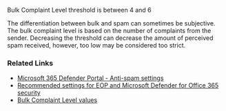 Bulk Complaint Level threshold is between 4 and 6

The differentiation between bulk and spam can sometimes be subjective. The bulk complaint level is based on the number of complaints from the sender. Decreasing the threshold can decrease the amount of perceived spam received, however, too low may be considered too strict.

### Related Links

* [Microsoft 365 Defender Portal - Anti-spam settings](https://security.microsoft.com/antispam) 
* [Recommended settings for EOP and Microsoft Defender for Office 365 security](https://aka.ms/orca-atpp-docs-6) 
* [Bulk Complaint Level values](https://aka.ms/orca-antispam-docs-1)
